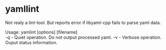 yamllint
========

Not realy a lint-tool. But reports error if libyaml-cpp fails to parse yaml data.


Usage: yamlint [options] [filename]               
  -q   - Quiet operation. Do not output processed yaml.
  -v   - Verbose operation. Ouput status information.
